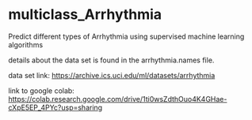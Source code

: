 # multiclass_Arrhythmia
Predict different types of Arrhythmia using supervised machine learning algorithms

details about the data set is found in the arrhythmia.names file.

data set link: https://archive.ics.uci.edu/ml/datasets/arrhythmia

link to google colab: https://colab.research.google.com/drive/1ti0wsZdthOuo4K4GHae-cXpE5EP_4PYc?usp=sharing 

